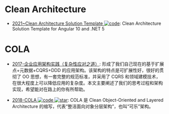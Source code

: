 # Clean Architecture

- [2021~Clean Architecture Solution Template ![code](https://ng-tech.icu/assets/code.svg)](https://github.com/jasontaylordev/CleanArchitecture): Clean Architecture Solution Template for Angular 10 and .NET 5

# COLA

- [2017-企业应用架构实践（复杂性应对之道）](https://yq.aliyun.com/articles/285590): 形成了我们自己现在的基于扩展点+元数据+CQRS+DDD 的应用架构。该架构的特点是可扩展性好，很好的贯彻了 OO 思想，有一套完整的规范标准，并采用了 CQRS 和领域建模技术，在很大程度上可以降低应用的复杂度。本文主要阐述了我们的思考过程和架构实现，希望能对在路上的你有所帮助。

- [2018-COLA ![code](https://ng-tech.icu/assets/code.svg) ![star](https://img.shields.io/github/stars/alibaba/COLA)](https://github.com/alibaba/COLA): COLA 是 Clean Object-Oriented and Layered Architecture 的缩写，代表“整洁面向对象分层架构”，也叫“可乐”架构。
